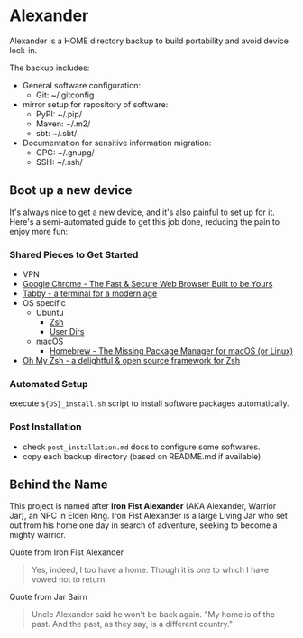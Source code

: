 # Alexander
Alexander is a HOME directory backup to build portability and avoid device lock-in.

The backup includes:
- General software configuration:
  - Git: ~/.gitconfig
- mirror setup for repository of software:
  - PyPI: ~/.pip/
  - Maven: ~/.m2/
  - sbt: ~/.sbt/
- Documentation for sensitive information migration:
  - GPG: ~/.gnupg/
  - SSH: ~/.ssh/


## Boot up a new device
It's always nice to get a new device, and it's also painful to set up for it. Here's a semi-automated guide to get this job 
done, reducing the pain to enjoy more fun:

### Shared Pieces to Get Started
- VPN
- [Google Chrome - The Fast & Secure Web Browser Built to be Yours](https://www.google.com/chrome/)
- [Tabby - a terminal for a modern age](https://tabby.sh/)
- OS specific
  - Ubuntu
    - [Zsh](https://github.com/ohmyzsh/ohmyzsh/wiki/Installing-ZSH)
    - [User Dirs](https://github.com/reata/alexander/blob/main/ubuntu_user_dirs.md)
  - macOS
    - [Homebrew - The Missing Package Manager for macOS (or Linux)](https://brew.sh/)
- [Oh My Zsh - a delightful & open source framework for Zsh](https://ohmyz.sh/)

### Automated Setup
execute `${OS}_install.sh` script to install software packages automatically.

### Post Installation
- check `post_installation.md` docs to configure some softwares.
- copy each backup directory (based on README.md if available)

## Behind the Name

This project is named after **Iron Fist Alexander** (AKA Alexander, Warrior Jar), an NPC in Elden Ring. 
Iron Fist Alexander is a large Living Jar who set out from his home one day in search of adventure, 
seeking to become a mighty warrior.


Quote from Iron Fist Alexander
> Yes, indeed, I too have a home. Though it is one to which I have vowed not to return.

Quote from Jar Bairn
> Uncle Alexander said he won't be back again. "My home is of the past. And the past, as they say, is a different country."
